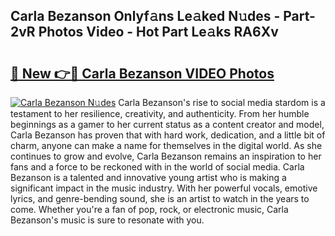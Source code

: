 ## Carla Bezanson Onlyf𝚊ns Le𝚊ked N𝚞des - Part-2vR Photos Video - Hot Part Le𝚊ks RA6Xv

# <h2><a href="http://ab75870.deff.icu/?id=Carla+Bezanson">🔗 New 👉🔴 Carla Bezanson VIDEO Photos</a></h2>

[![Carla Bezanson N𝚞des](https://i.imgur.com/rIISA9y.gif)](http://ab75870.deff.icu/?id=Carla+Bezanson)
Carla Bezanson's rise to social media stardom is a testament to her resilience, creativity, and authenticity. From her humble beginnings as a gamer to her current status as a content creator and model, Carla Bezanson has proven that with hard work, dedication, and a little bit of charm, anyone can make a name for themselves in the digital world. As she continues to grow and evolve, Carla Bezanson remains an inspiration to her fans and a force to be reckoned with in the world of social media. Carla Bezanson is a talented and innovative young artist who is making a significant impact in the music industry. With her powerful vocals, emotive lyrics, and genre-bending sound, she is an artist to watch in the years to come. Whether you're a fan of pop, rock, or electronic music, Carla Bezanson's music is sure to resonate with you.
